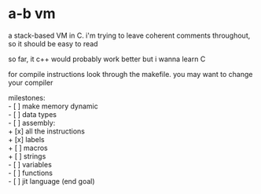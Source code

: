 # a-b vm
a stack-based VM in C. i'm trying to leave coherent comments throughout, so it should be easy to read

so far, it 
c++ would probably work better but i wanna learn C

for compile instructions look through the makefile. you may want to change your compiler

milestones:\
    - [ ] make memory dynamic\
    - [ ] data types\
    - [ ] assembly:\
        + [x] all the instructions\
        + [x] labels\
        + [ ] macros\
        + [ ] strings\
    - [ ] variables\
    - [ ] functions\
    - [ ] jit language (end goal)
